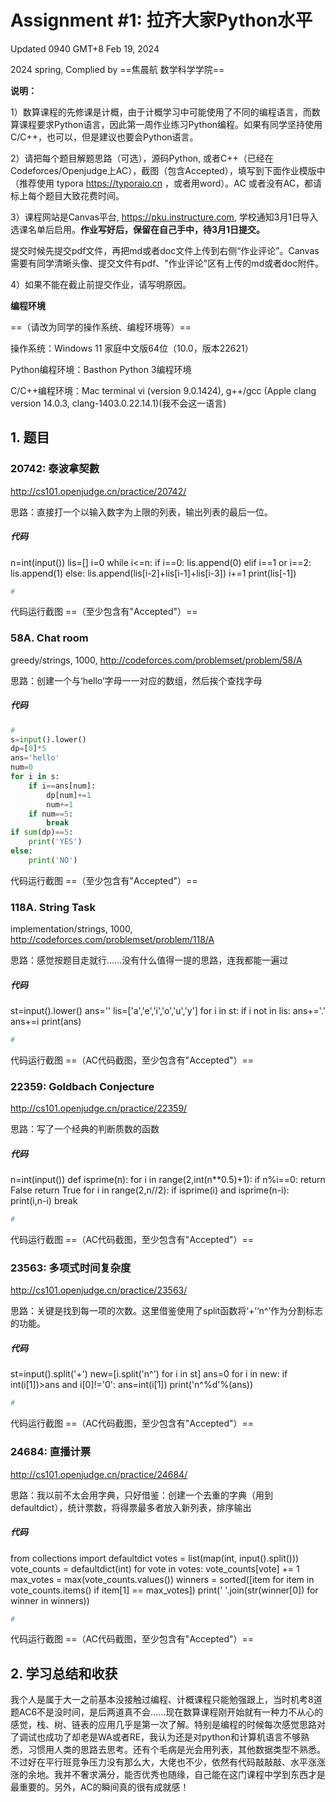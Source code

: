 # Assignment #1: 拉齐大家Python水平

Updated 0940 GMT+8 Feb 19, 2024

2024 spring, Complied by ==焦晨航 数学科学学院==



**说明：**

1）数算课程的先修课是计概，由于计概学习中可能使用了不同的编程语言，而数算课程要求Python语言，因此第一周作业练习Python编程。如果有同学坚持使用C/C++，也可以，但是建议也要会Python语言。

2）请把每个题目解题思路（可选），源码Python, 或者C++（已经在Codeforces/Openjudge上AC），截图（包含Accepted），填写到下面作业模版中（推荐使用 typora https://typoraio.cn ，或者用word）。AC 或者没有AC，都请标上每个题目大致花费时间。

3）课程网站是Canvas平台, https://pku.instructure.com, 学校通知3月1日导入选课名单后启用。**作业写好后，保留在自己手中，待3月1日提交。**

提交时候先提交pdf文件，再把md或者doc文件上传到右侧“作业评论”。Canvas需要有同学清晰头像、提交文件有pdf、"作业评论"区有上传的md或者doc附件。

4）如果不能在截止前提交作业，请写明原因。



**编程环境**

==（请改为同学的操作系统、编程环境等）==

操作系统：Windows 11 家庭中文版64位（10.0，版本22621）

Python编程环境：Basthon Python 3编程环境

C/C++编程环境：Mac terminal vi (version 9.0.1424), g++/gcc (Apple clang version 14.0.3, clang-1403.0.22.14.1)(我不会这一语言)



## 1. 题目

### 20742: 泰波拿契數

http://cs101.openjudge.cn/practice/20742/



思路：直接打一个以输入数字为上限的列表，输出列表的最后一位。



##### 代码
n=int(input())
lis=[]
i=0
while i<=n:
    if i==0:
        lis.append(0)
    elif i==1 or i==2:
        lis.append(1)
    else:
        lis.append(lis[i-2]+lis[i-1]+lis[i-3])
    i+=1
print(lis[-1])
```python
# 

```



代码运行截图 ==（至少包含有"Accepted"）==





### 58A. Chat room

greedy/strings, 1000, http://codeforces.com/problemset/problem/58/A



思路：创建一个与‘hello’字母一一对应的数组，然后挨个查找字母



##### 代码

```python
# 
s=input().lower()
dp=[0]*5
ans='hello'
num=0
for i in s:
    if i==ans[num]:
        dp[num]+=1
        num+=1
    if num==5:
        break
if sum(dp)==5:
    print('YES')
else:
    print('NO')
```



代码运行截图 ==（至少包含有"Accepted"）==





### 118A. String Task

implementation/strings, 1000, http://codeforces.com/problemset/problem/118/A



思路：感觉按题目走就行……没有什么值得一提的思路，连我都能一遍过



##### 代码
st=input().lower()
ans=''
lis=['a','e','i','o','u','y']
for i in st:
    if i not in lis:
        ans+='.'
        ans+=i
print(ans)
```python
# 

```



代码运行截图 ==（AC代码截图，至少包含有"Accepted"）==





### 22359: Goldbach Conjecture

http://cs101.openjudge.cn/practice/22359/



思路：写了一个经典的判断质数的函数



##### 代码
n=int(input())
def isprime(n):
    for i in range(2,int(n**0.5)+1):
        if n%i==0:
            return False
    return True
for i in range(2,n//2):
    if isprime(i) and isprime(n-i):
        print(i,n-i)
        break
```python
# 

```



代码运行截图 ==（AC代码截图，至少包含有"Accepted"）==





### 23563: 多项式时间复杂度

http://cs101.openjudge.cn/practice/23563/



思路：关键是找到每一项的次数。这里借鉴使用了split函数将‘+’‘n^’作为分割标志的功能。



##### 代码
st=input().split('+')
new=[i.split('n^') for i in st]
ans=0
for i in new:
    if int(i[1])>ans and i[0]!='0':
        ans=int(i[1])
print('n^%d'%(ans))
```python
# 

```



代码运行截图 ==（AC代码截图，至少包含有"Accepted"）==





### 24684: 直播计票

http://cs101.openjudge.cn/practice/24684/



思路：我以前不太会用字典，只好借鉴：创建一个去重的字典（用到defaultdict），统计票数，将得票最多者放入新列表，排序输出



##### 代码
from collections import defaultdict
votes = list(map(int, input().split()))
vote_counts = defaultdict(int)
for vote in votes:
    vote_counts[vote] += 1
max_votes = max(vote_counts.values())
winners = sorted([item for item in vote_counts.items() if item[1] == max_votes])
print(' '.join(str(winner[0]) for winner in winners))
```python
# 

```



代码运行截图 ==（AC代码截图，至少包含有"Accepted"）==





## 2. 学习总结和收获
我个人是属于大一之前基本没接触过编程、计概课程只能勉强跟上，当时机考8道题AC6不是没时间，是后两道真不会……现在数算课程刚开始就有一种力不从心的感觉，栈、树、链表的应用几乎是第一次了解。特别是编程的时候每次感觉思路对了调试也成功了却老是WA或者RE，我认为还是对python和计算机语言不够熟悉，习惯用人类的思路去思考。还有个毛病是光会用列表，其他数据类型不熟悉。
不过好在平行班竞争压力没有那么大，大佬也不少，依然有代码敲敲敲、水平涨涨涨的余地。我并不奢求满分，能否优秀也随缘，自己能在这门课程中学到东西才是最重要的。另外，AC的瞬间真的很有成就感！




